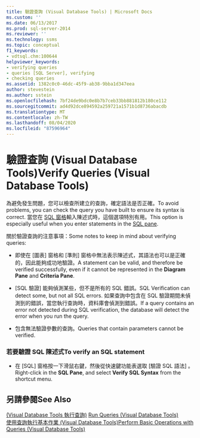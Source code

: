 ```yaml
---
title: 驗證查詢 (Visual Database Tools) | Microsoft Docs
ms.custom: ''
ms.date: 06/13/2017
ms.prod: sql-server-2014
ms.reviewer: ''
ms.technology: ssms
ms.topic: conceptual
f1_keywords:
- vdtsql.chm:100644
helpviewer_keywords:
- verifying queries
- queries [SQL Server], verifying
- checking queries
ms.assetid: 1382c0c0-46dc-45f9-ab38-9bba1d347eea
author: stevestein
ms.author: sstein
ms.openlocfilehash: 7bf24de9bdc0e8b7b7ceb33bb881812b180ce112
ms.sourcegitcommit: ad4d92dce894592a259721a1571b1d8736abacdb
ms.translationtype: MT
ms.contentlocale: zh-TW
ms.lasthandoff: 08/04/2020
ms.locfileid: "87596964"
---
```

# <a name="verify-queries-visual-database-tools"></a><span data-ttu-id="db8ac-102">驗證查詢 (Visual Database Tools)</span><span class="sxs-lookup"><span data-stu-id="db8ac-102">Verify Queries (Visual Database Tools)</span></span>
  <span data-ttu-id="db8ac-103">為避免發生問題，您可以檢查所建立的查詢，確定語法是否正確。</span><span class="sxs-lookup"><span data-stu-id="db8ac-103">To avoid problems, you can check the query you have built to ensure its syntax is correct.</span></span> <span data-ttu-id="db8ac-104">當您在 [SQL 窗格](visual-database-tools.md)輸入陳述式時，這個選項特別有用。</span><span class="sxs-lookup"><span data-stu-id="db8ac-104">This option is especially useful when you enter statements in the [SQL pane](visual-database-tools.md).</span></span>  
  
 <span data-ttu-id="db8ac-105">關於驗證查詢的注意事項：</span><span class="sxs-lookup"><span data-stu-id="db8ac-105">Some notes to keep in mind about verifying queries:</span></span>  
  
-   <span data-ttu-id="db8ac-106">即使在 [圖表]  窗格和 [準則]  窗格中無法表示陳述式，其語法也可以是正確的，因此能夠成功地驗證。</span><span class="sxs-lookup"><span data-stu-id="db8ac-106">A statement can be valid, and therefore be verified successfully, even if it cannot be represented in the **Diagram Pane** and **Criteria Pane**.</span></span>  
  
-   <span data-ttu-id="db8ac-107">[SQL 驗證] 能夠偵測某些，但不是所有的 SQL 錯誤。</span><span class="sxs-lookup"><span data-stu-id="db8ac-107">SQL Verification can detect some, but not all SQL errors.</span></span> <span data-ttu-id="db8ac-108">如果查詢中包含在 SQL 驗證期間未偵測到的錯誤，當您執行查詢時，資料庫會偵測到錯誤。</span><span class="sxs-lookup"><span data-stu-id="db8ac-108">If a query contains an error not detected during SQL verification, the database will detect the error when you run the query.</span></span>  
  
-   <span data-ttu-id="db8ac-109">包含無法驗證參數的查詢。</span><span class="sxs-lookup"><span data-stu-id="db8ac-109">Queries that contain parameters cannot be verified.</span></span>  
  
### <a name="to-verify-an-sql-statement"></a><span data-ttu-id="db8ac-110">若要驗證 SQL 陳述式</span><span class="sxs-lookup"><span data-stu-id="db8ac-110">To verify an SQL statement</span></span>  
  
-   <span data-ttu-id="db8ac-111">在 [SQL]  窗格按一下滑鼠右鍵，然後從快速鍵功能表選取 [驗證 SQL 語法]  。</span><span class="sxs-lookup"><span data-stu-id="db8ac-111">Right-click in the **SQL Pane**, and select **Verify SQL Syntax** from the shortcut menu.</span></span>  
  
## <a name="see-also"></a><span data-ttu-id="db8ac-112">另請參閱</span><span class="sxs-lookup"><span data-stu-id="db8ac-112">See Also</span></span>  
 <span data-ttu-id="db8ac-113">[&#40;Visual Database Tools 執行查詢&#41;](run-queries-visual-database-tools.md) </span><span class="sxs-lookup"><span data-stu-id="db8ac-113">[Run Queries &#40;Visual Database Tools&#41;](run-queries-visual-database-tools.md) </span></span>  
 [<span data-ttu-id="db8ac-114">使用查詢執行基本作業 &#40;Visual Database Tools&#41;</span><span class="sxs-lookup"><span data-stu-id="db8ac-114">Perform Basic Operations with Queries &#40;Visual Database Tools&#41;</span></span>](perform-basic-operations-with-queries-visual-database-tools.md)  
  
  
